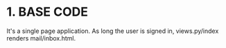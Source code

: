 # 1. BASE CODE
It's a single page application. 
As long the user is signed in, views.py/index renders mail/inbox.html. 